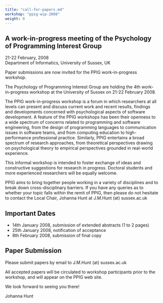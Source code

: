 ```yaml
---
title: "call-for-papers.md"
workshop: "ppig-wip-2008"
weight: 0
---
```


A work-in-progress meeting of the Psychology of Programming Interest Group
--------------------------------------------------------------------------

21-22 February, 2008  
Department of Informatics, University of Sussex, UK

Paper submissions are now invited for the PPIG work-in-progress workshop.

The Psychology of Programming Interest Group are holding the 4th work-in-progress workshop at the University of Sussex on 21-22 February 2008.

The PPIG work-in-progress workshop is a forum in which researchers at all levels can present and discuss current work and recent results, findings and developments concerned with psychological aspects of software development. A feature of the PPIG workshops has been their openness to a wide spectrum of concerns related to programming and software engineering, from the design of programming languages to communication issues in software teams, and from computing education to high-performance professional practice. Similarly, PPIG entertains a broad spectrum of research approaches, from theoretical perspectives drawing on psychological theory to empirical perspectives grounded in real-world experience.

This informal workshop is intended to foster exchange of ideas and constructive suggestions for research in progress. Doctoral students and more experienced researchers will be equally welcome.

PPIG aims to bring together people working in a variety of disciplines and to break down cross-disciplinary barriers. If you have any queries as to whether your topic falls within the remit of PPIG, then please do not hesitate to contact the Local Chair, Johanna Hunt at J.M.Hunt (at) sussex.ac.uk

Important Dates
---------------

*   14th January 2008, submission of extended abstracts (1 to 2 pages)
*   25th January 2008, notification of acceptance
*   8th February 2008, submission of final copy

Paper Submission
----------------

Please submit papers by email to J.M.Hunt (at) sussex.ac.uk

All accepted papers will be circulated to workshop participants prior to the workshop, and will appear on the PPIG web site.

We look forward to seeing you there!

Johanna Hunt

